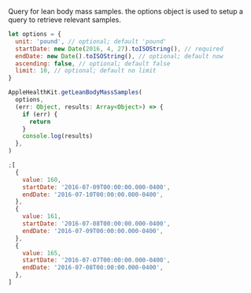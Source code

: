 Query for lean body mass samples. the options object is used to setup a query to retrieve relevant samples.

```javascript
let options = {
  unit: 'pound', // optional; default 'pound'
  startDate: new Date(2016, 4, 27).toISOString(), // required
  endDate: new Date().toISOString(), // optional; default now
  ascending: false, // optional; default false
  limit: 10, // optional; default no limit
}
```

```javascript
AppleHealthKit.getLeanBodyMassSamples(
  options,
  (err: Object, results: Array<Object>) => {
    if (err) {
      return
    }
    console.log(results)
  },
)
```

```javascript
;[
  {
    value: 160,
    startDate: '2016-07-09T00:00:00.000-0400',
    endDate: '2016-07-10T00:00:00.000-0400',
  },
  {
    value: 161,
    startDate: '2016-07-08T00:00:00.000-0400',
    endDate: '2016-07-09T00:00:00.000-0400',
  },
  {
    value: 165,
    startDate: '2016-07-07T00:00:00.000-0400',
    endDate: '2016-07-08T00:00:00.000-0400',
  },
]
```
